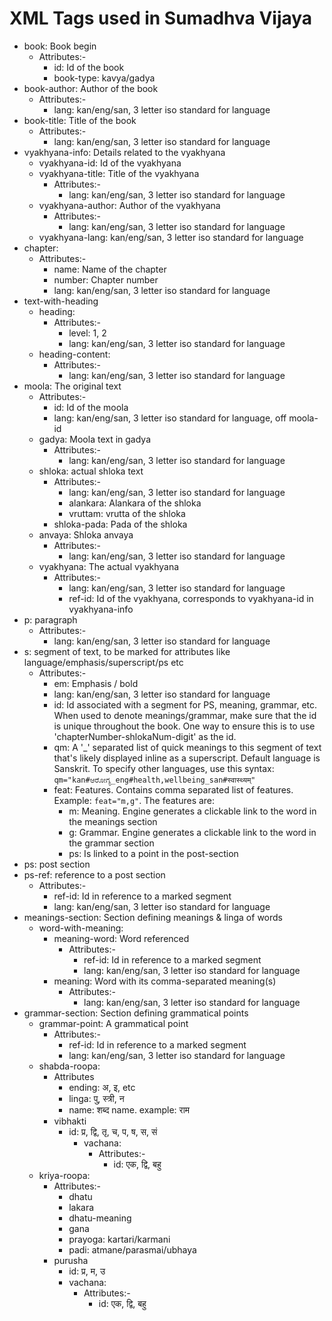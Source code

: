 # XML Tags used in Sumadhva Vijaya
- book: Book begin
  - Attributes:-
    - id: Id of the book
    - book-type: kavya/gadya
- book-author: Author of the book
  - Attributes:-
    - lang: kan/eng/san, 3 letter iso standard for language
- book-title: Title of the book
  - Attributes:-
    - lang: kan/eng/san, 3 letter iso standard for language
- vyakhyana-info: Details related to the vyakhyana
  - vyakhyana-id: Id of the vyakhyana
  - vyakhyana-title: Title of the vyakhyana
    - Attributes:-
      - lang: kan/eng/san, 3 letter iso standard for language
  - vyakhyana-author: Author of the vyakhyana
    - Attributes:-
      - lang: kan/eng/san, 3 letter iso standard for language
  - vyakhyana-lang: kan/eng/san, 3 letter iso standard for language
- chapter:
  - Attributes:-
    - name: Name of the chapter
    - number: Chapter number
    - lang: kan/eng/san, 3 letter iso standard for language
- text-with-heading
  - heading:
    - Attributes:-
      - level: 1, 2
      - lang: kan/eng/san, 3 letter iso standard for language
  - heading-content:
    - Attributes:-
      - lang: kan/eng/san, 3 letter iso standard for language
- moola: The original text
  - Attributes:-
    - id: Id of the moola
    - lang: kan/eng/san, 3 letter iso standard for language, off moola-id
  - gadya: Moola text in gadya
    - Attributes:-
      - lang: kan/eng/san, 3 letter iso standard for language
  - shloka: actual shloka text
    - Attributes:-
      - lang: kan/eng/san, 3 letter iso standard for language
      - alankara: Alankara of the shloka
      - vruttam: vrutta of the shloka
    - shloka-pada: Pada of the shloka
  - anvaya: Shloka anvaya
    - Attributes:-
      - lang: kan/eng/san, 3 letter iso standard for language
  - vyakhyana: The actual vyakhyana
    - Attributes:-
      - lang: kan/eng/san, 3 letter iso standard for language
      - ref-id: Id of the vyakhyana, corresponds to vyakhyana-id in vyakhyana-info
- p: paragraph
  - Attributes:-
    - lang: kan/eng/san, 3 letter iso standard for language
- s: segment of text, to be marked for attributes like language/emphasis/superscript/ps etc
  - Attributes:-
    - em: Emphasis / bold
    - lang: kan/eng/san, 3 letter iso standard for language
    - id: Id associated with a segment for PS, meaning, grammar, etc. When used to denote meanings/grammar, make sure that the id is unique throughout the book. One way to ensure this is to use 'chapterNumber-shlokaNum-digit' as the id.
    - qm: A '_' separated list of quick meanings to this segment of text that's likely displayed inline as a superscript. Default language is Sanskrit. To specify other languages, use this syntax: `qm="kan#ಆರೋಗ್ಯ_eng#health,wellbeing_san#स्वास्थ्यम्"`
    - feat: Features. Contains comma separated list of features. Example: `feat="m,g"`. The features are:
      - m: Meaning. Engine generates a clickable link to the word in the meanings section
      - g: Grammar. Engine generates a clickable link to the word in the grammar section
      - ps: Is linked to a point in the post-section
- ps: post section
- ps-ref: reference to a post section
  - Attributes:-
    - ref-id: Id in reference to a marked segment
    - lang: kan/eng/san, 3 letter iso standard for language
- meanings-section: Section defining meanings & linga of words
  - word-with-meaning:
    - meaning-word: Word referenced
      - Attributes:-
        - ref-id: Id in reference to a marked segment
        - lang: kan/eng/san, 3 letter iso standard for language
    - meaning: Word with its comma-separated meaning(s)
      - Attributes:-
        - lang: kan/eng/san, 3 letter iso standard for language
- grammar-section: Section defining grammatical points
  - grammar-point: A grammatical point
    - Attributes:-
      - ref-id: Id in reference to a marked segment
      - lang: kan/eng/san, 3 letter iso standard for language
  - shabda-roopa:
    - Attributes
      - ending: अ, इ, etc
      - linga: पु, स्त्री, न
      - name: शब्द name. example: राम
    - vibhakti
      - id: प्र, द्वि, तृ, च, प, ष, स, सं
        - vachana:
          - Attributes:-
            - id: एक, द्वि, बहु
  - kriya-roopa:
    - Attributes:-
      - dhatu
      - lakara
      - dhatu-meaning
      - gana
      - prayoga: kartari/karmani
      - padi: atmane/parasmai/ubhaya
    - purusha
      - id: प्र, म, उ
      - vachana:
        - Attributes:-
          - id: एक, द्वि, बहु
